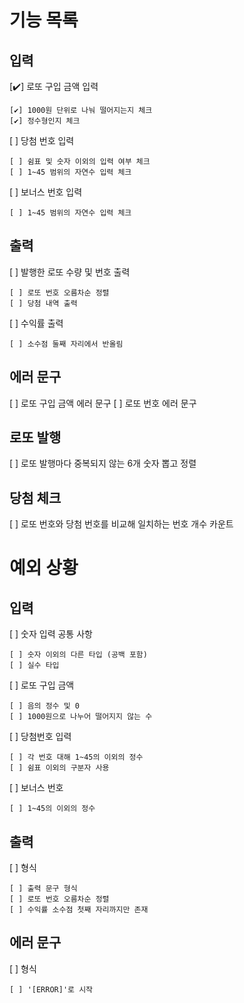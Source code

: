 # 기능 목록

## 입력

[✔️] 로또 구입 금액 입력

    [✔️] 1000원 단위로 나눠 떨어지는지 체크
    [✔️] 정수형인지 체크

[ ] 당첨 번호 입력

    [ ] 쉼표 및 숫자 이외의 입력 여부 체크
    [ ] 1~45 범위의 자연수 입력 체크

[ ] 보너스 번호 입력

    [ ] 1~45 범위의 자연수 입력 체크

## 출력

[ ] 발행한 로또 수량 및 번호 출력

    [ ] 로또 번호 오름차순 정렬
    [ ] 당첨 내역 출력

[ ] 수익률 출력

    [ ] 소수점 둘째 자리에서 반올림

## 에러 문구

[ ] 로또 구입 금액 에러 문구
[ ] 로또 번호 에러 문구

## 로또 발행

[ ] 로또 발행마다 중복되지 않는 6개 숫자 뽑고 정렬

## 당첨 체크

[ ] 로또 번호와 당첨 번호를 비교해 일치하는 번호 개수 카운트

# 예외 상황

## 입력

[ ] 숫자 입력 공통 사항

    [ ] 숫자 이외의 다른 타입 (공백 포함)
    [ ] 실수 타입

[ ] 로또 구입 금액

    [ ] 음의 정수 및 0
    [ ] 1000원으로 나누어 떨어지지 않는 수

[ ] 당첨번호 입력

    [ ] 각 번호 대해 1~45의 이외의 정수
    [ ] 쉼표 이외의 구분자 사용

[ ] 보너스 번호

    [ ] 1~45의 이외의 정수

## 출력

[ ] 형식

    [ ] 출력 문구 형식
    [ ] 로또 번호 오름차순 정렬
    [ ] 수익률 소수점 첫째 자리까지만 존재

## 에러 문구

[ ] 형식

    [ ] '[ERROR]'로 시작
